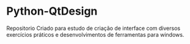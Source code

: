 # Python-QtDesign
Repositorio Criado para estudo de criação de interface com diversos exercícios práticos e desenvolvimentos de ferramentas para windows.

